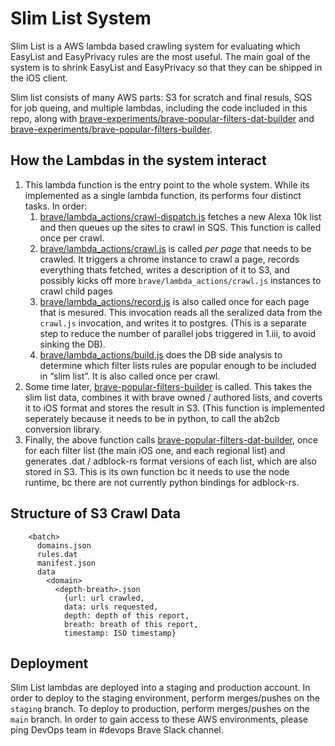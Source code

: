 Slim List System
===

Slim List is a AWS lambda based crawling system for evaluating which EasyList and EasyPrivacy rules are the most useful.  The main goal of the system is to shrink EasyList and EasyPrivacy so that they can be shipped in the iOS client.

Slim list consists of many AWS parts: S3 for scratch and final resuls, SQS for job queing, and multiple lambdas, including the code included in this repo, along with [brave-experiments/brave-popular-filters-dat-builder](https://github.com/brave-experiments/brave-popular-filters-dat-builder) and [brave-experiments/brave-popular-filters-builder](https://github.com/brave-experiments/brave-popular-filters-builder).

How the Lambdas in the system interact
---
1. This lambda function is the entry point to the whole system.  While its implemented as a single lambda function, its performs four distinct tasks.  In order:
   1. [brave/lambda_actions/crawl-dispatch.js](https://github.com/brave/slim-list-lambda/blob/master/brave/lambda_actions/crawl-dispatch.js) fetches a new Alexa 10k list and then queues up the sites to crawl in SQS.  This function is called once per crawl.
   2. [brave/lambda_actions/crawl.js](https://github.com/brave/slim-list-lambda/blob/master/brave/lambda_actions/crawl.js) is called *per page* that needs to be crawled. It triggers a chrome instance to crawl a page, records everything thats fetched, writes a description of it to S3, and possibly kicks off more `brave/lambda_actions/crawl.js` instances to crawl child pages
   3. [brave/lambda_actions/record.js](https://github.com/brave/slim-list-lambda/blob/master/brave/lambda_actions/record.js) is also called once for each page that is mesured.  This invocation reads all the seralized data from the `crawl.js` invocation, and writes it to postgres.  (This is a separate step to reduce the number of parallel jobs triggered in 1.iii, to avoid sinking the DB).
   4. [brave/lambda_actions/build.js](https://github.com/brave/slim-list-lambda/blob/master/brave/lambda_actions/build.js) does the DB side analysis to determine which filter lists rules are popular enough to be included in “slim list”.  It is also called once per crawl.
2. Some time later, [brave-popular-filters-builder](https://github.com/brave-experiments/brave-popular-filters-builder) is called.  This takes the slim list data, combines it with brave owned / authored lists, and coverts it to iOS format and stores the result in S3.  (This function is implemented seperately because it needs to be in python, to call the ab2cb conversion library.
3. Finally, the above function calls [brave-popular-filters-dat-builder](https://github.com/brave-experiments/brave-popular-filters-dat-builder), once for each filter list (the main iOS one, and each regional list) and generates .dat / adblock-rs format versions of each list, which are also stored in S3.  This is its own function bc it needs to use the node runtime, bc there are not currently python bindings for adblock-rs.

Structure of S3 Crawl Data
---
```
    <batch>
      domains.json
      rules.dat
      manifest.json
      data
        <domain>
          <depth-breath>.json
            {url: url crawled,
            data: urls requested,
            depth: depth of this report,
            breath: breath of this report,
            timestamp: ISO timestamp}
```

Deployment
---

Slim List lambdas are deployed into a staging and production account.  In order to deploy to the staging environment, perform merges/pushes on the `staging` branch.  To deploy to production, perform merges/pushes on the `main` branch.  In order to gain access to these AWS environments, please ping DevOps team in #devops Brave Slack channel.
